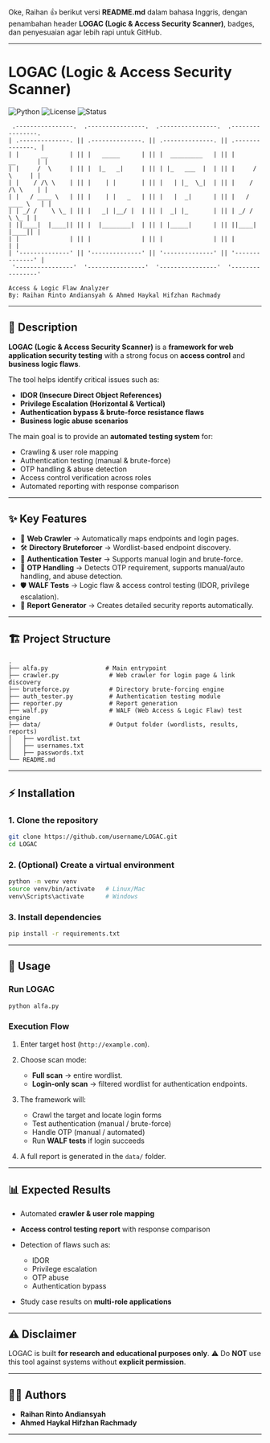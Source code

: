 Oke, Raihan 👍 berikut versi **README.md** dalam bahasa Inggris, dengan penambahan header **LOGAC (Logic & Access Security Scanner)**, badges, dan penyesuaian agar lebih rapi untuk GitHub.

---

# LOGAC (Logic & Access Security Scanner)

![Python](https://img.shields.io/badge/Python-3.8%2B-blue)
![License](https://img.shields.io/badge/License-MIT-green)
![Status](https://img.shields.io/badge/Status-Beta-orange)

```
 .----------------.  .----------------.  .----------------.  .----------------. 
| .--------------. || .--------------. || .--------------. || .--------------. |
| |      __      | || |   _____      | || |  _________   | || |      __      | |
| |     /  \     | || |  |_   _|     | || | |_   ___  |  | || |     /  \     | |
| |    / /\ \    | || |    | |       | || |   | |_  \_|  | || |    / /\ \    | |
| |   / ____ \   | || |    | |   _   | || |   |  _|      | || |   / ____ \   | |
| | _/ /    \ \_ | || |   _| |__/ |  | || |  _| |_       | || | _/ /    \ \_ | |
| ||____|  |____|| || |  |________|  | || | |_____|      | || ||____|  |____|| |
| |              | || |              | || |              | || |              | |
| '--------------' || '--------------' || '--------------' || '--------------' |
 '----------------'  '----------------'  '----------------'  '----------------' 
                                
Access & Logic Flaw Analyzer
By: Raihan Rinto Andiansyah & Ahmed Haykal Hifzhan Rachmady
```

---

## 📌 Description

**LOGAC (Logic & Access Security Scanner)** is a **framework for web application security testing** with a strong focus on **access control** and **business logic flaws**.

The tool helps identify critical issues such as:

* **IDOR (Insecure Direct Object References)**
* **Privilege Escalation (Horizontal & Vertical)**
* **Authentication bypass & brute-force resistance flaws**
* **Business logic abuse scenarios**

The main goal is to provide an **automated testing system** for:

* Crawling & user role mapping
* Authentication testing (manual & brute-force)
* OTP handling & abuse detection
* Access control verification across roles
* Automated reporting with response comparison

---

## ✨ Key Features

* 🔎 **Web Crawler** → Automatically maps endpoints and login pages.
* 🛠 **Directory Bruteforcer** → Wordlist-based endpoint discovery.
* 🔑 **Authentication Tester** → Supports manual login and brute-force.
* 📲 **OTP Handling** → Detects OTP requirement, supports manual/auto handling, and abuse detection.
* 🛡 **WALF Tests** → Logic flaw & access control testing (IDOR, privilege escalation).
* 📑 **Report Generator** → Creates detailed security reports automatically.

---

## 🏗 Project Structure

```
.
├── alfa.py                # Main entrypoint
├── crawler.py              # Web crawler for login page & link discovery
├── bruteforce.py           # Directory brute-forcing engine
├── auth_tester.py          # Authentication testing module
├── reporter.py             # Report generation
├── walf.py                 # WALF (Web Access & Logic Flaw) test engine
├── data/                   # Output folder (wordlists, results, reports)
│   ├── wordlist.txt
│   ├── usernames.txt
│   ├── passwords.txt
└── README.md
```

---

## ⚡ Installation

### 1. Clone the repository

```bash
git clone https://github.com/username/LOGAC.git
cd LOGAC
```

### 2. (Optional) Create a virtual environment

```bash
python -m venv venv
source venv/bin/activate   # Linux/Mac
venv\Scripts\activate      # Windows
```

### 3. Install dependencies

```bash
pip install -r requirements.txt
```

---

## 🚀 Usage

### Run LOGAC

```bash
python alfa.py
```

### Execution Flow

1. Enter target host (`http://example.com`).
2. Choose scan mode:

   * **Full scan** → entire wordlist.
   * **Login-only scan** → filtered wordlist for authentication endpoints.
3. The framework will:

   * Crawl the target and locate login forms
   * Test authentication (manual / brute-force)
   * Handle OTP (manual / automated)
   * Run **WALF tests** if login succeeds
4. A full report is generated in the `data/` folder.

---

## 📊 Expected Results

* Automated **crawler & user role mapping**
* **Access control testing report** with response comparison
* Detection of flaws such as:

  * IDOR
  * Privilege escalation
  * OTP abuse
  * Authentication bypass
* Study case results on **multi-role applications**

---

## ⚠️ Disclaimer

LOGAC is built **for research and educational purposes only**.
⚠️ Do **NOT** use this tool against systems without **explicit permission**.

---

## 👨‍💻 Authors

* **Raihan Rinto Andiansyah**
* **Ahmed Haykal Hifzhan Rachmady**

---
